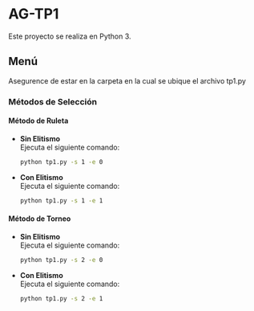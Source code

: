 # AG-TP1

Este proyecto se realiza en Python 3.

## Menú
Asegurence de estar en la carpeta en la cual se ubique el archivo tp1.py
### Métodos de Selección

#### Método de Ruleta

- **Sin Elitismo**  
  Ejecuta el siguiente comando:
  ```sh
  python tp1.py -s 1 -e 0

- **Con Elitismo**  
  Ejecuta el siguiente comando:
  ```sh
  python tp1.py -s 1 -e 1
  
#### Método de Torneo

- **Sin Elitismo**  
  Ejecuta el siguiente comando:
  ```sh
  python tp1.py -s 2 -e 0

- **Con Elitismo**  
  Ejecuta el siguiente comando:
  ```sh
  python tp1.py -s 2 -e 1
